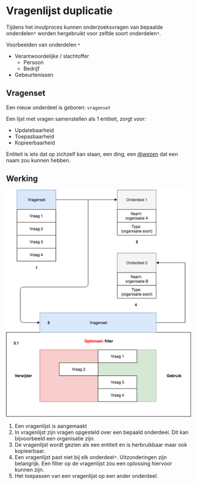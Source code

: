 # Vragenlijst duplicatie

Tijdens het invulproces kunnen onderzoeksvragen van bepaalde onderdelen`*` worden hergebruikt voor zelfde soort onderdelen`*`.

Voorbeelden van onderdelen `*`
* Verantwoordelijke / slachtoffer
  * Persoon
  * Bedrijf
* Gebeurtenissen


## Vragenset

Een nieuw onderdeel is geboren: `vragenset`

Een lijst met vragen samenstellen als 1 entiteit, zorgt voor:
* Updatebaarheid
* Toepasbaarheid
* Kopieerbaarheid

Entiteit is iets dat op zichzelf kan staan, een ding, een [@wezen](http://www.mijnwoordenboek.nl/puzzelwoordenboek/ENTITEIT/1) dat een naam zou kunnen hebben.


## Werking
![Vragenlijst concept](content/vragenlijst-concept.png)

1. Een vragenlijst is aangemaakt
2. In vragenlijst zijn vragen opgesteld over een bepaald onderdeel. Dit kan bijvoorbeeld een organisatie zijn.
3. De vragenlijst wordt gezien als een entiteit en is herbruikbaar maar ook kopieerbaar.
  1. Een vragenlijst past niet bij elk onderdeel`*`. Uitzonderingen zijn belangrijk. Een filter op de vragenlijst zou een oplossing hiervoor kunnen zijn.
4. Het toepassen van een vragenlijst op een ander onderdeel.